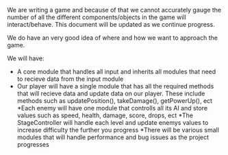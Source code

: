 We are writing a game and because of that we cannot accurately gauge the number of all the different components/objects 
in the game will interact/behave. This document will be updated as we continue progress.

We do have an very good idea of where and how we want to approach the game.

We will have:
  * A core module that handles all input and inherits all modules that need to recieve data from the input module
  * Our player will have a single module that has all the required methods that will recieve data and update data on our player. 
  These include methods such as updatePosition(), takeDamage(), getPowerUp(), ect
  *Each enemy will have one module that controlls all its AI and store values such as speed, health, damage, score, drops, ect
  *The StageController will handle each level and update enemys values to increase difficulty the further you progress
  *There will be various small modules that will handle performance and bug issues as the project progresses
